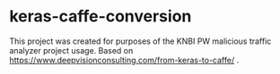 # keras-caffe-conversion

This project was created for purposes of the KNBI PW malicious traffic analyzer project usage.
Based on https://www.deepvisionconsulting.com/from-keras-to-caffe/ . 